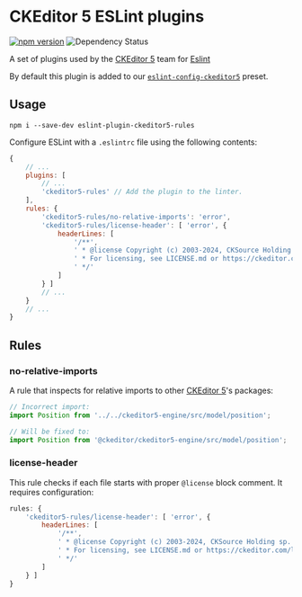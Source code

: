 CKEditor 5 ESLint plugins
=========================

[![npm version](https://badge.fury.io/js/eslint-plugin-ckeditor5-rules.svg)](https://www.npmjs.com/package/eslint-plugin-ckeditor5-rules)
![Dependency Status](https://img.shields.io/librariesio/release/npm/eslint-plugin-ckeditor5-rules)

A set of plugins used by the [CKEditor 5](https://ckeditor.com) team for [Eslint](https://eslint.org/)

By default this plugin is added to our [`eslint-config-ckeditor5`](https://www.npmjs.com/package/eslint-config-ckeditor5) preset.

## Usage

```
npm i --save-dev eslint-plugin-ckeditor5-rules
```

Configure ESLint with a `.eslintrc` file using the following contents:

```js
{
	// ...
	plugins: [
		// ...
		'ckeditor5-rules' // Add the plugin to the linter.
	],
	rules: {
		'ckeditor5-rules/no-relative-imports': 'error',
		'ckeditor5-rules/license-header': [ 'error', {
			headerLines: [
				'/**',
				' * @license Copyright (c) 2003-2024, CKSource Holding sp. z o.o. All rights reserved.',
				' * For licensing, see LICENSE.md or https://ckeditor.com/legal/ckeditor-oss-license',
				' */'
			]
		} ]
		// ...
	}
	// ...
}
```

## Rules

### no-relative-imports

A rule that inspects for relative imports to other [CKEditor 5](https://ckeditor.com)'s packages:

```js
// Incorrect import:
import Position from '../../ckeditor5-engine/src/model/position';

// Will be fixed to:
import Position from '@ckeditor/ckeditor5-engine/src/model/position';
```

### license-header

This rule checks if each file starts with proper `@license` block comment. It requires configuration:

```js
rules: {
	'ckeditor5-rules/license-header': [ 'error', {
		headerLines: [
			'/**',
			' * @license Copyright (c) 2003-2024, CKSource Holding sp. z o.o. All rights reserved.',
			' * For licensing, see LICENSE.md or https://ckeditor.com/legal/ckeditor-oss-license',
			' */'
		]
	} ]
}
```
